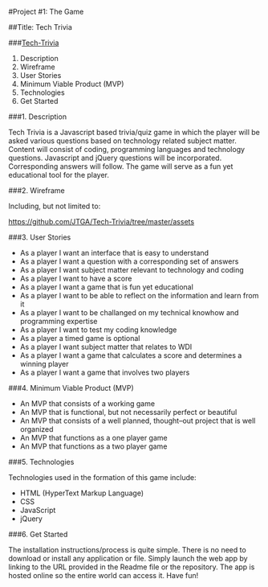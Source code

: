 #Project #1: The Game

##Title:  Tech Trivia

###[Tech-Trivia](http://jtga.github.io/Tech-Trivia/)


1.  Description
2.  Wireframe
3.  User Stories
4.  Minimum Viable Product (MVP)
5.  Technologies
6.  Get Started


###1.  Description

Tech Trivia is a Javascript based trivia/quiz game in which the player will be asked various questions based on technology related subject matter.  Content will consist of coding, programming languages and technology questions.  Javascript and jQuery questions will be incorporated.  Corresponding answers will follow.  The game will serve as a fun yet educational tool for the player.
	
	
###2.  Wireframe

Including, but not limited to:

https://github.com/JTGA/Tech-Trivia/tree/master/assets


###3. User Stories

- As a player I want an interface that is easy to understand
- As a player I want a question with a corresponding set of answers
- As a player I want subject matter relevant to technology and coding
- As a player I want to have a score
- As a player I want a game that is fun yet educational
- As a player I want to be able to reflect on the information and learn from it	
- As a player I want to be challanged on my technical knowhow and programming expertise
- As a player I want to test my coding knowledge
- As a player a timed game is optional
- As a player I want subject matter that relates to WDI
- As a player I want a game that calculates a score and determines a winning player
- As a player I want a game that involves two players



###4. Minimum Viable Product (MVP)

- An MVP that consists of a working game
- An MVP that is functional, but not necessarily perfect or beautiful
- An MVP that consists of a well planned, thought–out project that is well organized
- An MVP that functions as a one player game
- An MVP that functions as a two player game


###5. Technologies

Technologies used in the formation of this game include:

- HTML (HyperText Markup Language)
- CSS
- JavaScript
- jQuery


###6. Get Started

The installation instructions/process is quite simple.  There is no need to download or install any application or file.  Simply launch the web app by linking to the URL provided in the Readme file or the repository.  The app is hosted online so the entire world can access it.  Have fun!










